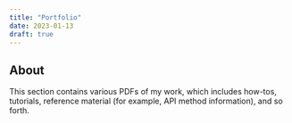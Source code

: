 ```yaml
---
title: "Portfolio"
date: 2023-01-13
draft: true
---
```


## About

This section contains various PDFs of my work, which includes how-tos, tutorials, reference material (for example, API method information), and so forth.

